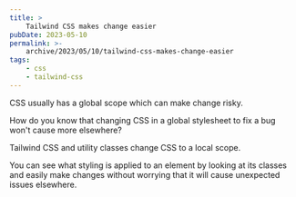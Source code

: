 ```yaml
---
title: >
    Tailwind CSS makes change easier
pubDate: 2023-05-10
permalink: >-
    archive/2023/05/10/tailwind-css-makes-change-easier
tags:
    - css
    - tailwind-css
---
```


CSS usually has a global scope which can make change risky.

How do you know that changing CSS in a global stylesheet to fix a bug won't cause more elsewhere?

Tailwind CSS and utility classes change CSS to a local scope.

You can see what styling is applied to an element by looking at its classes and easily make changes without worrying that it will cause unexpected issues elsewhere.
